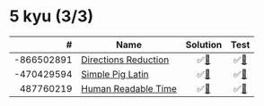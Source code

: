 # 5 kyu (3/3)

|          # | Name                               | Solution                               | Test                                |
|-----------:|------------------------------------|:--------------------------------------:|:-----------------------------------:|
| -866502891 | [Directions Reduction][-866502891] | &#9989;[&#128190;][-866502891solution] | &#9989;[&#128190;][-866502891tests] |
| -470429594 | [Simple Pig Latin][-470429594]     | &#9989;[&#128190;][-470429594solution] | &#9989;[&#128190;][-470429594tests] |
|  487760219 | [Human Readable Time][487760219]   | &#9989;[&#128190;][487760219solution]  | &#9989;[&#128190;][487760219tests]  |

[-866502891]: https://www.codewars.com/kata/550f22f4d758534c1100025a
[-470429594]: https://www.codewars.com/kata/520b9d2ad5c005041100000f
[487760219]: https://www.codewars.com/kata/52685f7382004e774f0001f7

[-866502891solution]: src/main/java/org/ck/codewars/directionsReduction/DirReduction.java
[-470429594solution]: src/main/java/org/ck/codewars/simplepiglatin/PigLatin.java
[487760219solution]: src/main/java/org/ck/codewars/humanreadabletime/HumanReadableTime.java

[-866502891tests]: src/test/java/org/ck/codewars/directionsReduction/DirReductionTest.java
[-470429594tests]: src/test/java/org/ck/codewars/simplepiglatin/PigLatinTest.java
[487760219tests]: src/test/java/org/ck/codewars/humanreadabletime/HumanReadableTimeTest.java

